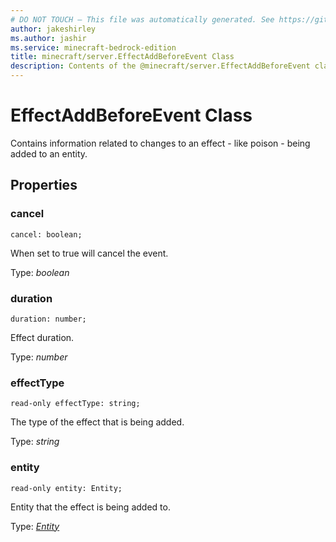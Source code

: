 ```yaml
---
# DO NOT TOUCH — This file was automatically generated. See https://github.com/mojang/minecraftapidocsgenerator to modify descriptions, examples, etc.
author: jakeshirley
ms.author: jashir
ms.service: minecraft-bedrock-edition
title: minecraft/server.EffectAddBeforeEvent Class
description: Contents of the @minecraft/server.EffectAddBeforeEvent class.
---
```

# EffectAddBeforeEvent Class

Contains information related to changes to an effect - like poison - being added to an entity.

## Properties

### **cancel**
`cancel: boolean;`

When set to true will cancel the event.

Type: *boolean*

### **duration**
`duration: number;`

Effect duration.

Type: *number*

### **effectType**
`read-only effectType: string;`

The type of the effect that is being added.

Type: *string*

### **entity**
`read-only entity: Entity;`

Entity that the effect is being added to.

Type: [*Entity*](Entity.md)

